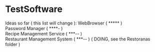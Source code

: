 # TestSoftware

Ideas so far ( this list will change ):
WebBrowser ( ***** )  
Password Manager ( ****- )  
Recipe Management Service ( ***-- )  
Restaurant Management System ( ***-- ) ( DOING, see the Restoranas folder )
